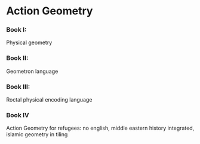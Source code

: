 # Action Geometry

### Book I:

Physical geometry

### Book II:

Geometron language

### Book III:

Roctal physical encoding language

### Book IV

Action Geometry for refugees: no english, middle eastern history integrated, islamic geometry in tiling


